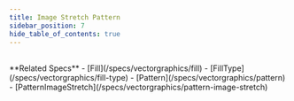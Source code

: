 ```yaml
---
title: Image Stretch Pattern
sidebar_position: 7
hide_table_of_contents: true
---
```


<DarumaPlayer src='https://raw.githubusercontent.com/verygoodgraphics/resource/main/feature/fill/fill__image_stretch_pattern.daruma' />

<br />
**Related Specs**
- [Fill](/specs/vectorgraphics/fill)
- [FillType](/specs/vectorgraphics/fill-type)
- [Pattern](/specs/vectorgraphics/pattern)
- [PatternImageStretch](/specs/vectorgraphics/pattern-image-stretch)

